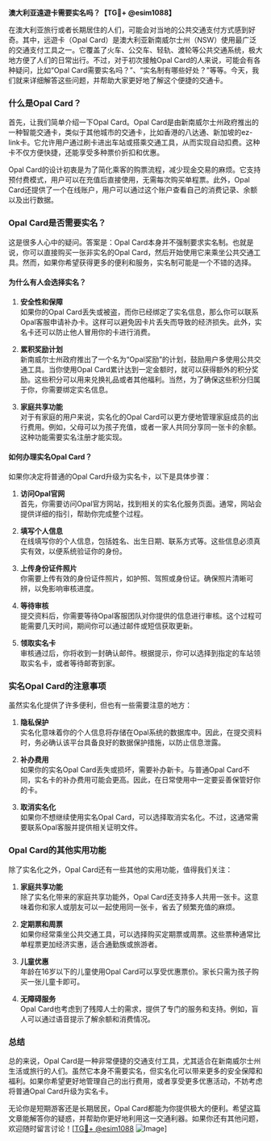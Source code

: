 **澳大利亚遠遊卡需要实名吗？【TG💪+ @esim1088】**

在澳大利亚旅行或者长期居住的人们，可能会对当地的公共交通支付方式感到好奇。其中，远遊卡（Opal Card）是澳大利亚新南威尔士州（NSW）使用最广泛的交通支付工具之一。它覆盖了火车、公交车、轻轨、渡轮等公共交通系统，极大地方便了人们的日常出行。不过，对于初次接触Opal Card的人来说，可能会有各种疑问，比如“Opal Card需要实名吗？”、“实名制有哪些好处？”等等。今天，我们就来详细解答这些问题，并帮助大家更好地了解这个便捷的交通卡。

### **什么是Opal Card？**

首先，让我们简单介绍一下Opal Card。Opal Card是由新南威尔士州政府推出的一种智能交通卡，类似于其他城市的交通卡，比如香港的八达通、新加坡的ez-link卡。它允许用户通过刷卡进出车站或搭乘交通工具，从而实现自动扣费。这种卡不仅方便快捷，还能享受多种票价折扣和优惠。

Opal Card的设计初衷是为了简化乘客的购票流程，减少现金交易的麻烦。它支持预付费模式，用户可以在充值后直接使用，无需每次购买单程票。此外，Opal Card还提供了一个在线账户，用户可以通过这个账户查看自己的消费记录、余额以及出行数据。

### **Opal Card是否需要实名？**

这是很多人心中的疑问。答案是：Opal Card本身并不强制要求实名制。也就是说，你可以直接购买一张非实名的Opal Card，然后开始使用它来乘坐公共交通工具。然而，如果你希望获得更多的便利和服务，实名制可能是一个不错的选择。

#### **为什么有人会选择实名？**

1. **安全性和保障**  
   如果你的Opal Card丢失或被盗，而你已经绑定了实名信息，那么你可以联系Opal客服申请补办卡。这样可以避免因卡片丢失而导致的经济损失。此外，实名卡还可以防止他人冒用你的卡进行消费。

2. **累积奖励计划**  
   新南威尔士州政府推出了一个名为“Opal奖励”的计划，鼓励用户多使用公共交通工具。当你使用Opal Card累计达到一定金额时，就可以获得额外的积分奖励。这些积分可以用来兑换礼品或者其他福利。当然，为了确保这些积分归属于你，你需要绑定实名信息。

3. **家庭共享功能**  
   对于有家庭的用户来说，实名化的Opal Card可以更方便地管理家庭成员的出行费用。例如，父母可以为孩子充值，或者一家人共同分享同一张卡的余额。这种功能需要实名注册才能实现。

#### **如何办理实名Opal Card？**

如果你决定将普通的Opal Card升级为实名卡，以下是具体步骤：

1. **访问Opal官网**  
   首先，你需要访问Opal官方网站，找到相关的实名化服务页面。通常，网站会提供详细的指引，帮助你完成整个过程。

2. **填写个人信息**  
   在线填写你的个人信息，包括姓名、出生日期、联系方式等。这些信息必须真实有效，以便系统验证你的身份。

3. **上传身份证件照片**  
   你需要上传有效的身份证件照片，如护照、驾照或身份证。确保照片清晰可辨，以免影响审核进度。

4. **等待审核**  
   提交资料后，你需要等待Opal客服团队对你提供的信息进行审核。这个过程可能需要几天时间，期间你可以通过邮件或短信获取更新。

5. **领取实名卡**  
   审核通过后，你将收到一封确认邮件。根据提示，你可以选择到指定的车站领取实名卡，或者等待邮寄到家。

### **实名Opal Card的注意事项**

虽然实名化提供了许多便利，但也有一些需要注意的地方：

1. **隐私保护**  
   实名化意味着你的个人信息将存储在Opal系统的数据库中。因此，在提交资料时，务必确认该平台具备良好的数据保护措施，以防止信息泄露。

2. **补办费用**  
   如果你的实名Opal Card丢失或损坏，需要补办新卡。与普通Opal Card不同，实名卡的补办费用可能会更高。因此，在日常使用中一定要妥善保管好你的卡。

3. **取消实名化**  
   如果你不想继续使用实名Opal Card，可以选择取消实名化。不过，这通常需要联系Opal客服并提供相关证明文件。

### **Opal Card的其他实用功能**

除了实名化之外，Opal Card还有一些其他的实用功能，值得我们关注：

1. **家庭共享功能**  
   除了实名化带来的家庭共享功能外，Opal Card还支持多人共用一张卡。这意味着你和家人或朋友可以一起使用同一张卡，省去了频繁充值的麻烦。

2. **定期票和周票**  
   如果你经常乘坐公共交通工具，可以选择购买定期票或周票。这些票种通常比单程票更加经济实惠，适合通勤族或旅游者。

3. **儿童优惠**  
   年龄在16岁以下的儿童使用Opal Card可以享受优惠票价。家长只需为孩子购买一张儿童卡即可。

4. **无障碍服务**  
   Opal Card也考虑到了残障人士的需求，提供了专门的服务和支持。例如，盲人可以通过语音提示了解余额和消费情况。

### **总结**

总的来说，Opal Card是一种非常便捷的交通支付工具，尤其适合在新南威尔士州生活或旅行的人们。虽然它本身不需要实名，但实名化可以带来更多的安全保障和福利。如果你希望更好地管理自己的出行费用，或者享受更多优惠活动，不妨考虑将普通Opal Card升级为实名卡。

无论你是短期游客还是长期居民，Opal Card都能为你提供极大的便利。希望这篇文章能解答你的疑惑，并帮助你更好地利用这一交通利器。如果你还有其他问题，欢迎随时留言讨论！[[TG💪+ @esim1088](https://t.me/s/esim1088) ![Image](https://i.postimg.cc/4NQfJmqS/Snipaste-2025-05-13-00-14-12.png)]